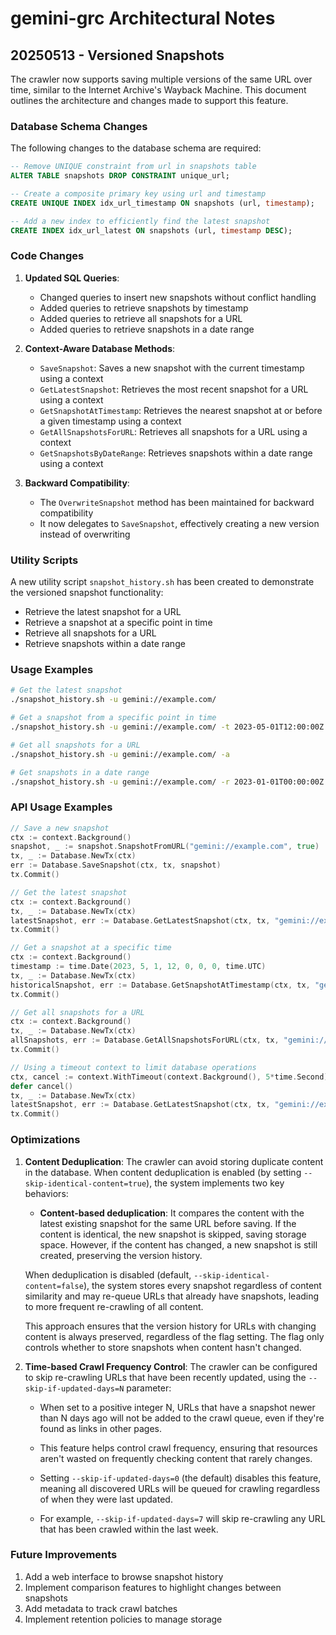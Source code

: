 # gemini-grc Architectural Notes

## 20250513 - Versioned Snapshots

The crawler now supports saving multiple versions of the same URL over time, similar to the Internet Archive's Wayback Machine. This document outlines the architecture and changes made to support this feature.

### Database Schema Changes

The following changes to the database schema are required:

```sql
-- Remove UNIQUE constraint from url in snapshots table
ALTER TABLE snapshots DROP CONSTRAINT unique_url;

-- Create a composite primary key using url and timestamp
CREATE UNIQUE INDEX idx_url_timestamp ON snapshots (url, timestamp);

-- Add a new index to efficiently find the latest snapshot
CREATE INDEX idx_url_latest ON snapshots (url, timestamp DESC);
```

### Code Changes

1. **Updated SQL Queries**:
   - Changed queries to insert new snapshots without conflict handling
   - Added queries to retrieve snapshots by timestamp
   - Added queries to retrieve all snapshots for a URL
   - Added queries to retrieve snapshots in a date range

2. **Context-Aware Database Methods**:
   - `SaveSnapshot`: Saves a new snapshot with the current timestamp using a context
   - `GetLatestSnapshot`: Retrieves the most recent snapshot for a URL using a context
   - `GetSnapshotAtTimestamp`: Retrieves the nearest snapshot at or before a given timestamp using a context
   - `GetAllSnapshotsForURL`: Retrieves all snapshots for a URL using a context
   - `GetSnapshotsByDateRange`: Retrieves snapshots within a date range using a context

3. **Backward Compatibility**:
   - The `OverwriteSnapshot` method has been maintained for backward compatibility
   - It now delegates to `SaveSnapshot`, effectively creating a new version instead of overwriting

### Utility Scripts

A new utility script `snapshot_history.sh` has been created to demonstrate the versioned snapshot functionality:

- Retrieve the latest snapshot for a URL
- Retrieve a snapshot at a specific point in time
- Retrieve all snapshots for a URL
- Retrieve snapshots within a date range

### Usage Examples

```bash
# Get the latest snapshot
./snapshot_history.sh -u gemini://example.com/

# Get a snapshot from a specific point in time
./snapshot_history.sh -u gemini://example.com/ -t 2023-05-01T12:00:00Z

# Get all snapshots for a URL
./snapshot_history.sh -u gemini://example.com/ -a

# Get snapshots in a date range
./snapshot_history.sh -u gemini://example.com/ -r 2023-01-01T00:00:00Z 2023-12-31T23:59:59Z
```

### API Usage Examples

```go
// Save a new snapshot
ctx := context.Background()
snapshot, _ := snapshot.SnapshotFromURL("gemini://example.com", true)
tx, _ := Database.NewTx(ctx)
err := Database.SaveSnapshot(ctx, tx, snapshot)
tx.Commit()

// Get the latest snapshot
ctx := context.Background()
tx, _ := Database.NewTx(ctx)
latestSnapshot, err := Database.GetLatestSnapshot(ctx, tx, "gemini://example.com")
tx.Commit()

// Get a snapshot at a specific time
ctx := context.Background()
timestamp := time.Date(2023, 5, 1, 12, 0, 0, 0, time.UTC)
tx, _ := Database.NewTx(ctx)
historicalSnapshot, err := Database.GetSnapshotAtTimestamp(ctx, tx, "gemini://example.com", timestamp)
tx.Commit()

// Get all snapshots for a URL
ctx := context.Background()
tx, _ := Database.NewTx(ctx)
allSnapshots, err := Database.GetAllSnapshotsForURL(ctx, tx, "gemini://example.com")
tx.Commit()

// Using a timeout context to limit database operations
ctx, cancel := context.WithTimeout(context.Background(), 5*time.Second)
defer cancel()
tx, _ := Database.NewTx(ctx)
latestSnapshot, err := Database.GetLatestSnapshot(ctx, tx, "gemini://example.com")
tx.Commit()
```

### Optimizations

1. **Content Deduplication**: The crawler can avoid storing duplicate content in the database. When content deduplication is enabled (by setting `--skip-identical-content=true`), the system implements two key behaviors:

   * **Content-based deduplication**: It compares the content with the latest existing snapshot for the same URL before saving. If the content is identical, the new snapshot is skipped, saving storage space. However, if the content has changed, a new snapshot is still created, preserving the version history.

   When deduplication is disabled (default, `--skip-identical-content=false`), the system stores every snapshot regardless of content similarity and may re-queue URLs that already have snapshots, leading to more frequent re-crawling of all content.

   This approach ensures that the version history for URLs with changing content is always preserved, regardless of the flag setting. The flag only controls whether to store snapshots when content hasn't changed.

2. **Time-based Crawl Frequency Control**: The crawler can be configured to skip re-crawling URLs that have been recently updated, using the `--skip-if-updated-days=N` parameter:

   * When set to a positive integer N, URLs that have a snapshot newer than N days ago will not be added to the crawl queue, even if they're found as links in other pages.

   * This feature helps control crawl frequency, ensuring that resources aren't wasted on frequently checking content that rarely changes.

   * Setting `--skip-if-updated-days=0` (the default) disables this feature, meaning all discovered URLs will be queued for crawling regardless of when they were last updated.

   * For example, `--skip-if-updated-days=7` will skip re-crawling any URL that has been crawled within the last week.

### Future Improvements

1. Add a web interface to browse snapshot history
2. Implement comparison features to highlight changes between snapshots
3. Add metadata to track crawl batches
4. Implement retention policies to manage storage